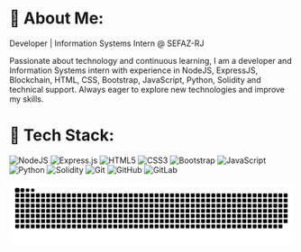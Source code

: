 # 👋 About Me:
Developer | Information Systems Intern @ SEFAZ-RJ

Passionate about technology and continuous learning, I am a developer and Information Systems intern with experience in NodeJS, ExpressJS, Blockchain, HTML, CSS, Bootstrap, JavaScript, Python, Solidity and technical support. Always eager to explore new technologies and improve my skills.

# 🚀 Tech Stack:
![NodeJS](https://img.shields.io/badge/node.js-6DA55F?style=for-the-badge&logo=node.js&logoColor=white) ![Express.js](https://img.shields.io/badge/express.js-%23404d59.svg?style=for-the-badge&logo=express&logoColor=%2361DAFB) ![HTML5](https://img.shields.io/badge/html5-%23E34F26.svg?style=for-the-badge&logo=html5&logoColor=white) ![CSS3](https://img.shields.io/badge/css3-%231572B6.svg?style=for-the-badge&logo=css3&logoColor=white) ![Bootstrap](https://img.shields.io/badge/bootstrap-%238511FA.svg?style=for-the-badge&logo=bootstrap&logoColor=white) ![JavaScript](https://img.shields.io/badge/javascript-%23323330.svg?style=for-the-badge&logo=javascript&logoColor=%23F7DF1E) ![Python](https://img.shields.io/badge/python-3670A0?style=for-the-badge&logo=python&logoColor=ffdd54) ![Solidity](https://img.shields.io/badge/Solidity-%23363636.svg?style=for-the-badge&logo=solidity&logoColor=white) ![Git](https://img.shields.io/badge/git-%23F05033.svg?style=for-the-badge&logo=git&logoColor=white) ![GitHub](https://img.shields.io/badge/github-%23121011.svg?style=for-the-badge&logo=github&logoColor=white) ![GitLab](https://img.shields.io/badge/gitlab-%23181717.svg?style=for-the-badge&logo=gitlab&logoColor=white)

<picture>
  <source media="(prefers-color-scheme: dark)" srcset="https://raw.githubusercontent.com/fezamba/fezamba/output/github-snake-dark.svg" />
  <source media="(prefers-color-scheme: light)" srcset="https://raw.githubusercontent.com/fezamba/fezamba/output/github-snake.svg" />
  <img alt="github-snake" src="https://raw.githubusercontent.com/fezamba/fezamba/output/github-snake.svg" />
</picture>

<!-- Proudly created with GPRM ( https://gprm.itsvg.in ) -->
